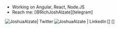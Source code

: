 
- Working on Angular, React, Node.JS
- Reach me: [@RichJoshAlzate][telegram]

[<img align="left" alt="JoshuaAlzate| Twitter" src="https://img.shields.io/badge/Twitter-1DA1F2?style=for-the-badge&logo=twitter&logoColor=white" />]
[<img align="left" alt="JoshuaAlzate | LinkedIn" src="https://img.shields.io/badge/LinkedIn-0077B5?style=for-the-badge&logo=linkedin&logoColor=white" />]
